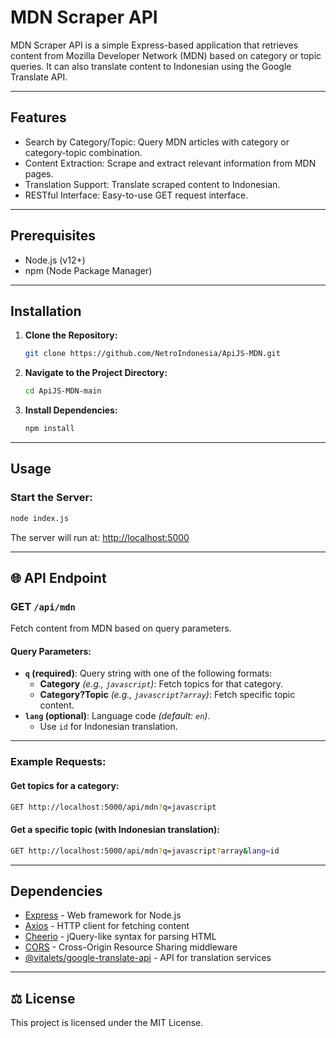 # MDN Scraper API

MDN Scraper API is a simple Express-based application that retrieves content from Mozilla Developer Network (MDN) based on category or topic queries. It can also translate content to Indonesian using the Google Translate API.

---

## Features

-  Search by Category/Topic: Query MDN articles with category or category-topic combination.
-  Content Extraction: Scrape and extract relevant information from MDN pages.
-  Translation Support: Translate scraped content to Indonesian.
-  RESTful Interface: Easy-to-use GET request interface.

---

## Prerequisites

- Node.js (v12+)
- npm (Node Package Manager)

---

## Installation

1. **Clone the Repository:**
    ```bash
    git clone https://github.com/NetroIndonesia/ApiJS-MDN.git
    ```

2. **Navigate to the Project Directory:**
    ```bash
    cd ApiJS-MDN-main
    ```

3. **Install Dependencies:**
    ```bash
    npm install
    ```

---

## Usage

### Start the Server:
```bash
node index.js
```

The server will run at: [http://localhost:5000](http://localhost:5000)

---

## 🌐 API Endpoint

### GET `/api/mdn`

Fetch content from MDN based on query parameters.

#### Query Parameters:

- **`q` (required)**: Query string with one of the following formats:
  - **Category** *(e.g., `javascript`)*: Fetch topics for that category.
  - **Category?Topic** *(e.g., `javascript?array`)*: Fetch specific topic content.
- **`lang` (optional)**: Language code *(default: `en`)*.
  - Use `id` for Indonesian translation.

---

### Example Requests:

#### Get topics for a category:
```bash
GET http://localhost:5000/api/mdn?q=javascript
```

#### Get a specific topic (with Indonesian translation):
```bash
GET http://localhost:5000/api/mdn?q=javascript?array&lang=id
```

---

## Dependencies

- [Express](https://expressjs.com/) - Web framework for Node.js
- [Axios](https://axios-http.com/) - HTTP client for fetching content
- [Cheerio](https://cheerio.js.org/) - jQuery-like syntax for parsing HTML
- [CORS](https://www.npmjs.com/package/cors) - Cross-Origin Resource Sharing middleware
- [@vitalets/google-translate-api](https://www.npmjs.com/package/@vitalets/google-translate-api) - API for translation services

---

## ⚖️ License

This project is licensed under the MIT License.

